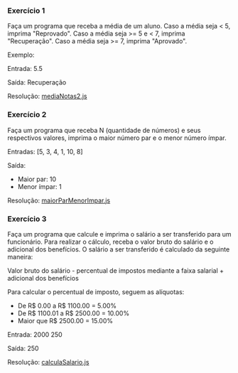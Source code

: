 ### Exercício 1

Faça um programa que receba a média de um aluno. Caso a média seja < 5, imprima "Reprovado". Caso a média seja >= 5 e < 7, imprima "Recuperação". Caso a média seja >= 7, imprima "Aprovado".

Exemplo:

Entrada: 5.5

Saída: Recuperação

Resolução: [mediaNotas2.js](../codes/fundamentos/desafio-1/mediaNotas2.js)

### Exercício 2

Faça um programa que receba N (quantidade de números) e seus respectivos valores, imprima o maior número par e o menor número ímpar.

Entradas: [5, 3, 4, 1, 10, 8]

Saída:
- Maior par: 10
- Menor ímpar: 1
    

Resolução: [maiorParMenorImpar.js](../codes/fundamentos/desafio-2/maiorParMenorImpar.js)

### Exercício 3

Faça um programa que calcule e imprima o salário a ser transferido para um funcionário. Para realizar o cálculo, receba o valor bruto do salário e o adicional dos benefícios. O salário a ser transferido é calculado da seguinte maneira:

Valor bruto do salário - percentual de impostos mediante a faixa salarial + adicional dos benefícios

Para calcular o percentual de imposto, seguem as alíquotas:

- De R$ 0.00 a R$ 1100.00 = 5.00%
- De R$ 1100.01 a R$ 2500.00 = 10.00%
- Maior que R$ 2500.00 = 15.00%

Entrada: 2000 250

Saída: 250

Resolução: [calculaSalario.js](../codes/fundamentos/desafio-3/calculaSalario.js)
